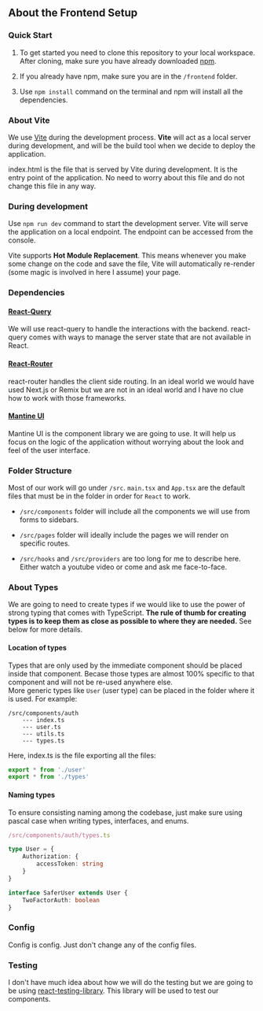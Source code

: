 ## About the Frontend Setup

### Quick Start
1. To get started you need to clone this repository to your local workspace. After cloning, make sure you have already downloaded [npm](https://www.npmjs.com/package/npm).

2. If you already have npm, make sure you are in the `/frontend` folder.

3. Use `npm install` command on the terminal and npm will install all the dependencies.

### About Vite
We use [Vite](https://vitejs.dev/) during the development process. **Vite** will act as a local server during development, and will be the build tool when we decide to deploy the application.

index.html is the file that is served by Vite during development. It is the entry point of the application. No need to worry about this file and do not change this file in any way.

### During development
Use `npm run dev` command to start the development server. Vite will serve the application on a local endpoint. The endpoint can be accessed from the console.

Vite supports **Hot Module Replacement**. This means whenever you make some change on the code and save the file, Vite will automatically re-render (some magic is involved in here I assume) your page. 

### Dependencies
#### [React-Query](https://tanstack.com/query/v4/docs/overview)
We will use react-query to handle the interactions with the backend. react-query comes with ways to manage the server state that are not available in React.

#### [React-Router](https://reactrouter.com/en/main/start/tutorial#adding-a-router)
react-router handles the client side routing. In an ideal world we would have used Next.js or Remix but we are not in an ideal world and I have no clue how to work with those frameworks. 

#### [Mantine UI](https://mantine.dev/pages/basics/)
Mantine UI is the component library we are going to use. It will help us focus on the logic of the application without worrying about the look and feel of the user interface.
### Folder Structure
Most of our work will go under `/src`. `main.tsx` and `App.tsx` are the default files that must be in the folder in order for `React` to work. 

+ `/src/components` folder will include all the components we will use from forms to sidebars.

+ `/src/pages` folder will ideally include the pages we will render on specific routes.

+ `/src/hooks` and `/src/providers` are too long for me to describe here. Either watch a youtube video or come and ask me face-to-face.

### About Types
We are going to need to create types if we would like to use the power of strong typing that comes with TypeScript. **The rule of thumb for creating types is to keep them as close as possible to where they are needed.** See below for more details.
#### Location of types
Types that are only used by the immediate component should be placed inside that component. Becase those types are almost 100% specific to that component and will not be re-used anywhere else.<br>
More generic types like `User` (user type) can be placed in the folder where it is used. For example:
```
/src/components/auth
    --- index.ts
    --- user.ts
    --- utils.ts
    --- types.ts

```
Here, index.ts is the file exporting all the files:
```ts
export * from './user'
export * from './types'
```

#### Naming types
To ensure consisting naming among the codebase, just make sure using pascal case when writing types, interfaces, and enums.
```ts
/src/components/auth/types.ts

type User = {
    Authorization: {
        accessToken: string
    }
}

interface SaferUser extends User {
    TwoFactorAuth: boolean
}
```


### Config
Config is config. Just don't change any of the config files.

### Testing
I don't have much idea about how we will do the testing but we are going to be using [react-testing-library](https://testing-library.com/docs/react-testing-library/intro/). This library will be used to test our components.